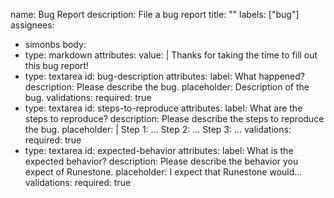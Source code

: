 name: Bug Report
description: File a bug report
title: ""
labels: ["bug"]
assignees:
  - simonbs
body:
  - type: markdown
    attributes:
      value: |
        Thanks for taking the time to fill out this bug report!
  - type: textarea
    id: bug-description
    attributes:
      label: What happened?
      description: Please describe the bug.
      placeholder: Description of the bug.
    validations:
      required: true
  - type: textarea
    id: steps-to-reproduce
    attributes:
      label: What are the steps to reproduce?
      description: Please describe the steps to reproduce the bug.
      placeholder: |
        Step 1: ...
        Step 2: ...
        Step 3: ...
    validations:
      required: true
  - type: textarea
    id: expected-behavior
    attributes:
      label: What is the expected behavior?
      description: Please describe the behavior you expect of Runestone.
      placeholder: I expect that Runestone would...
    validations:
      required: true
